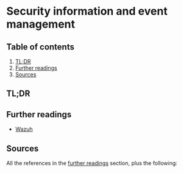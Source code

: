 # Security information and event management

## Table of contents <!-- omit in toc -->

1. [TL;DR](#tldr)
1. [Further readings](#further-readings)
1. [Sources](#sources)

## TL;DR

## Further readings

- [Wazuh]

## Sources

All the references in the [further readings] section, plus the following:

<!--
  References
  -->

<!-- Upstream -->
<!-- In-article sections -->
[further readings]: #further-readings

<!-- Knowledge base -->
<!-- Files -->
<!-- Others -->
[wazuh]: https://wazuh.com/
